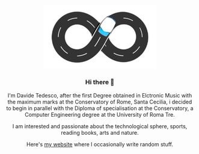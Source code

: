 <div align="center">
<img src="/loading-87.gif" width="300" height=auto>
  
### Hi there 👋

I'm Davide Tedesco, after the first Degree obtained in Elctronic Music with the maximum marks at the Conservatory of Rome, Santa Cecilia, i decided to begin in parallel with the Diploma of specialisation at the Conservatory, a Computer Engineering degree at the University of Roma Tre. 

  I am interested and passionate about the technological sphere, sports, reading books, arts and nature.

Here's [my website](https://www.davidetedesco.it/) where I occasionally write random stuff.

<!--### Here are some stats 📈

[![Anurag's GitHub stats](https://github-readme-stats.vercel.app/api?username=DavideTedesco&count_private=true&show_icons=true&theme=merko)](https://github.com/anuraghazra/github-readme-stats)

[![Top Langs](https://github-readme-stats.vercel.app/api/top-langs/?username=DavideTedesco&count_private=true)](https://github.com/anuraghazra/github-readme-stats)

</div> -->
